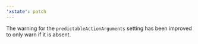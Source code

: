```yaml
---
'xstate': patch
---
```


The warning for the `predictableActionArguments` setting has been improved to only warn if it is absent.
